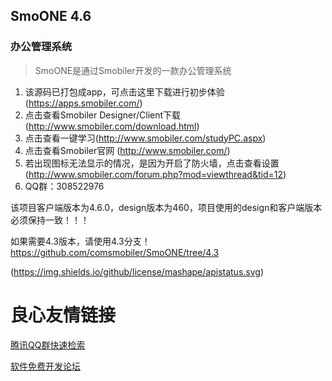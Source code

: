 ##  SmoONE 4.6
### 办公管理系统
> SmoONE是通过Smobiler开发的一款办公管理系统

1. 该源码已打包成app，可点击这里下载进行初步体验 (https://apps.smobiler.com/)
2. 点击查看Smobiler Designer/Client下载(http://www.smobiler.com/download.html)
3. 点击查看一键学习(http://www.smobiler.com/studyPC.aspx)
4. 点击查看Smobiler官网 (http://www.smobiler.com/)
5. 若出现图标无法显示的情况，是因为开启了防火墙，点击查看设置(http://www.smobiler.com/forum.php?mod=viewthread&tid=12)
6. QQ群：308522976

该项目客户端版本为4.6.0，design版本为460，项目使用的design和客户端版本必须保持一致！！！

如果需要4.3版本，请使用4.3分支！ https://github.com/comsmobiler/SmoONE/tree/4.3


(https://img.shields.io/github/license/mashape/apistatus.svg)


 # 良心友情链接

[腾讯QQ群快速检索](http://u.720life.cn/s/8cf73f7c)

[软件免费开发论坛](http://u.720life.cn/s/bbb01dc0)